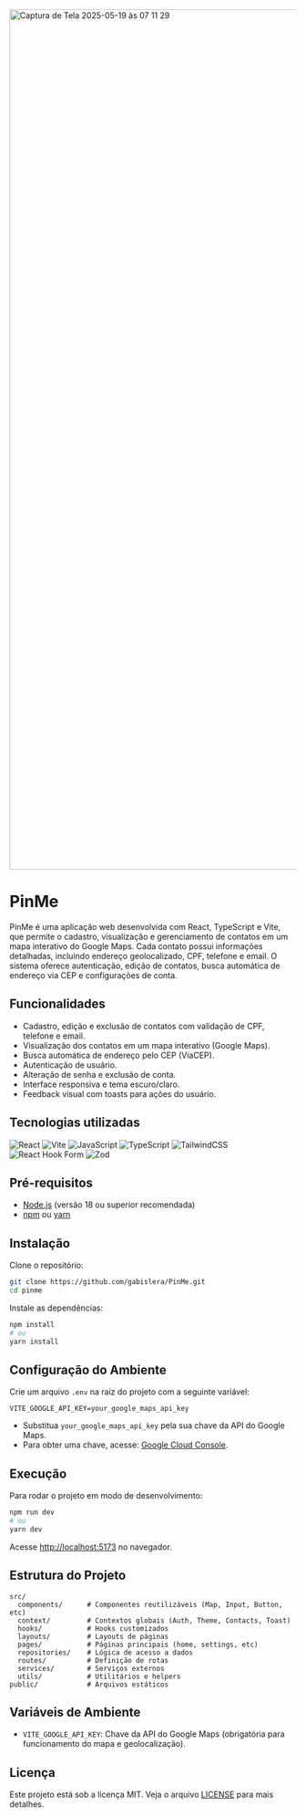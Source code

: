 <img width="1508" alt="Captura de Tela 2025-05-19 às 07 11 29" src="https://github.com/user-attachments/assets/981af0a5-c6f0-4a63-9d54-e091dd90c7b1" />

# PinMe

PinMe é uma aplicação web desenvolvida com React, TypeScript e Vite, que permite o cadastro, visualização e gerenciamento de contatos em um mapa interativo do Google Maps. Cada contato possui informações detalhadas, incluindo endereço geolocalizado, CPF, telefone e email. O sistema oferece autenticação, edição de contatos, busca automática de endereço via CEP e configurações de conta.

## Funcionalidades

- Cadastro, edição e exclusão de contatos com validação de CPF, telefone e email.
- Visualização dos contatos em um mapa interativo (Google Maps).
- Busca automática de endereço pelo CEP (ViaCEP).
- Autenticação de usuário.
- Alteração de senha e exclusão de conta.
- Interface responsiva e tema escuro/claro.
- Feedback visual com toasts para ações do usuário.

## Tecnologias utilizadas

![React](https://img.shields.io/badge/react-%2320232a.svg?style=for-the-badge&logo=react&logoColor=%2361DAFB)
![Vite](https://img.shields.io/badge/vite-%23646CFF.svg?style=for-the-badge&logo=vite&logoColor=white)
![JavaScript](https://img.shields.io/badge/javascript-%23323330.svg?style=for-the-badge&logo=javascript&logoColor=%23F7DF1E)
![TypeScript](https://img.shields.io/badge/typescript-%23007ACC.svg?style=for-the-badge&logo=typescript&logoColor=white)
![TailwindCSS](https://img.shields.io/badge/tailwindcss-%2338B2AC.svg?style=for-the-badge&logo=tailwind-css&logoColor=white)
![React Hook Form](https://img.shields.io/badge/React%20Hook%20Form-%23EC5990.svg?style=for-the-badge&logo=reacthookform&logoColor=white)
![Zod](https://img.shields.io/badge/zod-%233068b7.svg?style=for-the-badge&logo=zod&logoColor=white)


## Pré-requisitos

- [Node.js](https://nodejs.org/) (versão 18 ou superior recomendada)
- [npm](https://www.npmjs.com/) ou [yarn](https://yarnpkg.com/)

## Instalação

Clone o repositório:

```bash
git clone https://github.com/gabislera/PinMe.git
cd pinme
```

Instale as dependências:

```bash
npm install
# ou
yarn install
```

## Configuração do Ambiente

Crie um arquivo `.env` na raiz do projeto com a seguinte variável:

```env
VITE_GOOGLE_API_KEY=your_google_maps_api_key
```

- Substitua `your_google_maps_api_key` pela sua chave da API do Google Maps.
- Para obter uma chave, acesse: [Google Cloud Console](https://console.cloud.google.com/).

## Execução

Para rodar o projeto em modo de desenvolvimento:

```bash
npm run dev
# ou
yarn dev
```

Acesse [http://localhost:5173](http://localhost:5173) no navegador.

## Estrutura do Projeto

```
src/
  components/      # Componentes reutilizáveis (Map, Input, Button, etc)
  context/         # Contextos globais (Auth, Theme, Contacts, Toast)
  hooks/           # Hooks customizados
  layouts/         # Layouts de páginas
  pages/           # Páginas principais (home, settings, etc)
  repositories/    # Lógica de acesso a dados
  routes/          # Definição de rotas
  services/        # Serviços externos
  utils/           # Utilitários e helpers
public/            # Arquivos estáticos
```

## Variáveis de Ambiente

- `VITE_GOOGLE_API_KEY`: Chave da API do Google Maps (obrigatória para funcionamento do mapa e geolocalização).

## Licença

Este projeto está sob a licença MIT. Veja o arquivo [LICENSE](LICENSE) para mais detalhes.
